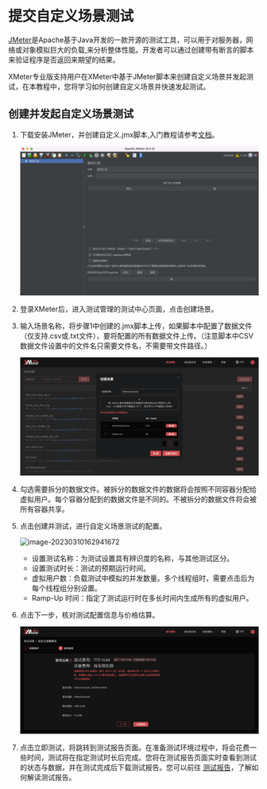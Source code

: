 # 提交自定义场景测试

[JMeter](https://jmeter.apache.org/)是Apache基于Java开发的一款开源的测试工具，可以用于对服务器，网络或对象模拟巨大的负载,来分析整体性能。开发者可以通过创建带有断言的脚本来验证程序是否返回来期望的结果。

XMeter专业版支持用户在XMeter中基于JMeter脚本来创建自定义场景并发起测试，在本教程中，您将学习如何创建自定义场景并快速发起测试。

## 创建并发起自定义场景测试

1. 下载安装JMeter，并创建自定义.jmx脚本,入门教程请参考[文档](https://www.jianshu.com/p/0e4daecc8122)。

   ![image-20230310162151113](../_assets/jmeter.png)

2. 登录XMeter后，进入测试管理的测试中心页面，点击创建场景。

3. 输入场景名称，将步骤1中创建的.jmx脚本上传，如果脚本中配置了数据文件（仅支持.csv或.txt文件），要将配置的所有数据文件上传。（注意脚本中CSV数据文件设置中的文件名只需要文件名，不需要带文件路径。）

   ![image-20230310161735656](../_assets/upload_custom_scene.png)

4. 勾选需要拆分的数据文件。被拆分的数据文件的数据将会按照不同容器分配给虚拟用户。每个容器分配到的数据文件是不同的。不被拆分的数据文件将会被所有容器共享。

5. 点击创建并测试，进行自定义场景测试的配置。

   ![image-20230310162941672](../_assets/custom_scene_test.png)

   - 设置测试名称：为测试设置具有辨识度的名称，与其他测试区分。
   - 设置测试时长：测试的预期运行时间。
   - 虚拟用户数：负载测试中模拟的并发数量。多个线程组时，需要点击后为每个线程组分别设置。
   - Ramp-Up 时间：指定了测试运行时在多长时间内生成所有的虚拟用户。

6. 点击下一步，核对测试配置信息与价格估算。

   ![image-20230310163056794](../_assets/custom_scene_estimation.png)

7. 点击立即测试，将跳转到测试报告页面。在准备测试环境过程中，将会花费一些时间，测试将在指定测试时长后完成。您将在测试报告页面实时查看到测试的状态与数据，并在测试完成后下载测试报告。您可以前往 [测试报告](../features/test_reports.md)，了解如何解读测试报告。

   